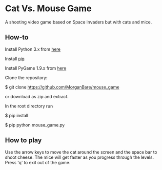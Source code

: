 # Cat Vs. Mouse Game

A shooting video game based on Space Invaders but with cats and mice.

## How-to 

Install Python 3.x from [here](https://www.python.org/)

Install [pip](https://pypi.org/project/pip/)

Install PyGame 1.9.x from [here](https://www.pygame.org/news)

Clone the repository:

$ git clone https://github.com/MorganBare/mouse_game

or download as zip and extract.

In the root directory run

$ pip install

$ pip python mouse_game.py

## How to play

Use the arrow keys to move the cat around the screen and the space bar to shoot cheese.
The mice will get faster as you progress through the levels.
Press 'q' to exit out of the game.

